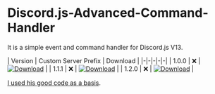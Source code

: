 # Discord.js-Advanced-Command-Handler

It is a simple event and command handler for Discord.js V13. 

| Version | Custom Server Prefix | Download |
|-|-|-|-|-|
| 1.0.0 | ❌ | [![Download](https://img.shields.io/badge/Download-v1.0.0-blue?style=flat-square)](https://github.com/MastiderMast/Discord.js-Advanced-Command-Handler/releases/tag/1.0.0) |
| 1.1.1 | ❌ | [![Download](https://img.shields.io/badge/Download-v1.1.1-blue?style=flat-square)](https://github.com/MastiderMast/Discord.js-Advanced-Command-Handler/releases/tag/1.1.1) | 
| 1.2.0 | ❌ | [![Download](https://img.shields.io/badge/Download-v1.2.0-blue?style=flat-square)](https://github.com/MastiderMast/Discord.js-Advanced-Command-Handler/releases/tag/1.2.0) | 

[I used his good code as a basis](https://github.com/Ferotiq/Discord.JS-13-Tutorial).

